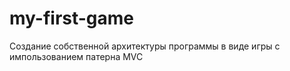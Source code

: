 # my-first-game
Создание собственной архитектуры программы в виде игры с импользованием патерна MVC
